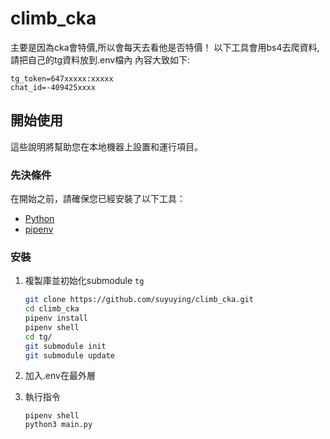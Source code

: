 # climb_cka

主要是因為cka會特價,所以會每天去看他是否特價！
以下工具會用bs4去爬資料,請把自己的tg資料放到.env檔內
內容大致如下:
```commandline
tg_token=647xxxxx:xxxxx
chat_id=-409425xxxx
```

## 開始使用

這些說明將幫助您在本地機器上設置和運行項目。

### 先決條件

在開始之前，請確保您已經安裝了以下工具：

- [Python](https://www.python.org/downloads/)
- [pipenv](https://pipenv.pypa.io/en/latest/)

### 安裝

1. 複製庫並初始化submodule `tg`

   ```bash
   git clone https://github.com/suyuying/climb_cka.git
   cd climb_cka
   pipenv install
   pipenv shell
   cd tg/
   git submodule init
   git submodule update
   ```

2. 加入.env在最外層
3. 執行指令
    ```commandline
    pipenv shell
    python3 main.py
    ```
    
